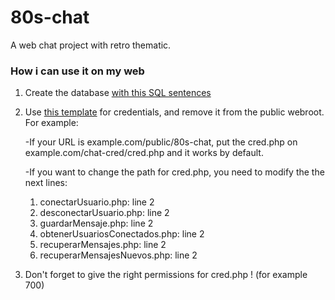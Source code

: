 # 80s-chat
A web chat project with retro thematic.

### How i can use it on my web
1. Create the database <a href="https://github.com/campopenedo/80s-chat/blob/main/80chat/instalation/database.sql">with this SQL sentences</a>
2. Use <a href="https://github.com/campopenedo/80s-chat/blob/main/80chat/instalation/cred.php">this template</a> for credentials, and remove it from the public webroot. For example:

    -If your URL is example.com/public/80s-chat, put the cred.php on example.com/chat-cred/cred.php and it works by default.
  
    -If you want to change the path for cred.php, you need to modify the the next lines:
    
    1.  conectarUsuario.php: line 2
    2.  desconectarUsuario.php: line 2
    3.  guardarMensaje.php: line 2
    4.  obtenerUsuariosConectados.php: line 2
    5.  recuperarMensajes.php: line 2
    6.  recuperarMensajesNuevos.php: line 2

3. Don't forget to give the right permissions for cred.php ! (for example 700)
